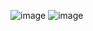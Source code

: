 
![image](https://user-images.githubusercontent.com/79566490/153706016-1c597215-b0b2-4ff8-8f33-331b827fb6c1.png)
![image](https://user-images.githubusercontent.com/79566490/153706179-92f5f560-1a15-485a-acc3-5fe2c6051407.png)

